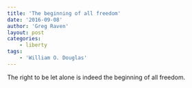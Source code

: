 ```yaml
---
title: 'The beginning of all freedom'
date: '2016-09-08'
author: 'Greg Raven'
layout: post
categories:
    - liberty
tags:
    - 'William O. Douglas'
---
```


The right to be let alone is indeed the beginning of all freedom.